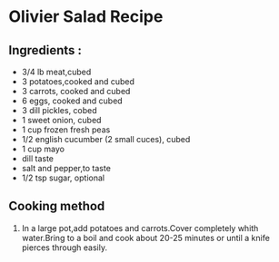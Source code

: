 # Olivier Salad Recipe
## Ingredients :
* 3/4 lb meat,cubed
* 3 potatoes,cooked and cubed
* 3 carrots, cooked and cubed
* 6 eggs, cooked and cubed
* 3 dill pickles, cobed
* 1 sweet onion, cubed
* 1 cup frozen fresh peas
* 1/2 english cucumber (2 small cuces), cubed
* 1 cup mayo
* dill taste
* salt and pepper,to taste
* 1/2 tsp sugar, optional

## Cooking method

1. In a large pot,add potatoes and carrots.Cover completely whith water.Bring to a boil and cook about 20-25 minutes or until a knife pierces through easily.
